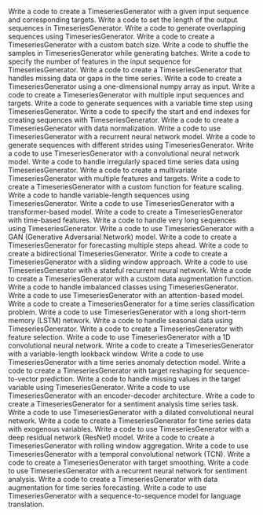 Write a code to create a TimeseriesGenerator with a given input sequence and corresponding targets.
Write a code to set the length of the output sequences in TimeseriesGenerator.
Write a code to generate overlapping sequences using TimeseriesGenerator.
Write a code to create a TimeseriesGenerator with a custom batch size.
Write a code to shuffle the samples in TimeseriesGenerator while generating batches.
Write a code to specify the number of features in the input sequence for TimeseriesGenerator.
Write a code to create a TimeseriesGenerator that handles missing data or gaps in the time series.
Write a code to create a TimeseriesGenerator using a one-dimensional numpy array as input.
Write a code to create a TimeseriesGenerator with multiple input sequences and targets.
Write a code to generate sequences with a variable time step using TimeseriesGenerator.
Write a code to specify the start and end indexes for creating sequences with TimeseriesGenerator.
Write a code to create a TimeseriesGenerator with data normalization.
Write a code to use TimeseriesGenerator with a recurrent neural network model.
Write a code to generate sequences with different strides using TimeseriesGenerator.
Write a code to use TimeseriesGenerator with a convolutional neural network model.
Write a code to handle irregularly spaced time series data using TimeseriesGenerator.
Write a code to create a multivariate TimeseriesGenerator with multiple features and targets.
Write a code to create a TimeseriesGenerator with a custom function for feature scaling.
Write a code to handle variable-length sequences using TimeseriesGenerator.
Write a code to use TimeseriesGenerator with a transformer-based model.
Write a code to create a TimeseriesGenerator with time-based features.
Write a code to handle very long sequences using TimeseriesGenerator.
Write a code to use TimeseriesGenerator with a GAN (Generative Adversarial Network) model.
Write a code to create a TimeseriesGenerator for forecasting multiple steps ahead.
Write a code to create a bidirectional TimeseriesGenerator.
Write a code to create a TimeseriesGenerator with a sliding window approach.
Write a code to use TimeseriesGenerator with a stateful recurrent neural network.
Write a code to create a TimeseriesGenerator with a custom data augmentation function.
Write a code to handle imbalanced classes using TimeseriesGenerator.
Write a code to use TimeseriesGenerator with an attention-based model.
Write a code to create a TimeseriesGenerator for a time series classification problem.
Write a code to use TimeseriesGenerator with a long short-term memory (LSTM) network.
Write a code to handle seasonal data using TimeseriesGenerator.
Write a code to create a TimeseriesGenerator with feature selection.
Write a code to use TimeseriesGenerator with a 1D convolutional neural network.
Write a code to create a TimeseriesGenerator with a variable-length lookback window.
Write a code to use TimeseriesGenerator with a time series anomaly detection model.
Write a code to create a TimeseriesGenerator with target reshaping for sequence-to-vector prediction.
Write a code to handle missing values in the target variable using TimeseriesGenerator.
Write a code to use TimeseriesGenerator with an encoder-decoder architecture.
Write a code to create a TimeseriesGenerator for a sentiment analysis time series task.
Write a code to use TimeseriesGenerator with a dilated convolutional neural network.
Write a code to create a TimeseriesGenerator for time series data with exogenous variables.
Write a code to use TimeseriesGenerator with a deep residual network (ResNet) model.
Write a code to create a TimeseriesGenerator with rolling window aggregation.
Write a code to use TimeseriesGenerator with a temporal convolutional network (TCN).
Write a code to create a TimeseriesGenerator with target smoothing.
Write a code to use TimeseriesGenerator with a recurrent neural network for sentiment analysis.
Write a code to create a TimeseriesGenerator with data augmentation for time series forecasting.
Write a code to use TimeseriesGenerator with a sequence-to-sequence model for language translation.